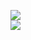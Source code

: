 [![](https://img.shields.io/badge/Made%20With-Github%20Spray-lightgrey.svg?style=for-the-badge&logo=github)](https://github.com/Annihil/github-spray#2300)  
[![](https://i.imgur.com/2DrTn0Z.gif)](https://github.com/Annihil/github-spray)